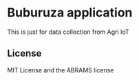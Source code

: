 # Buburuza application
This is just for data collection from Agri IoT

## License
MIT License and the ABRAMS license